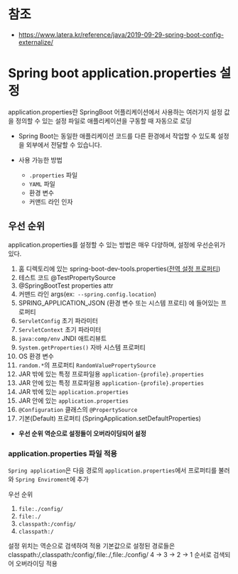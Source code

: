 # 참조
* https://www.latera.kr/reference/java/2019-09-29-spring-boot-config-externalize/

# Spring boot application.properties 설정
application.properties란 SpringBoot 어플리케이션에서 사용하는 여러가지 설정 값을 정의할 수 있는 설정 파일로 애플리케이션을 구동할 때 자동으로 로딩

* Spring Boot는 동일한 애플리케이션 코드를 다른 환경에서 작업할 수 있도록 설정을 외부에서 전달할 수 있습니다.

* 사용 가능한 방법
  + `.properties` 파일
  + `YAML` 파일
  + 환경 변수
  + 커맨드 라인 인자

## 우선 순위
application.properties를 설정할 수 있는 방법은 매우 다양하며, 설정에 우선순위가 있다.

1. 홈 디렉토리에 있는 spring-boot-dev-tools.properties([전역 설정 프로퍼티](https://docs.spring.io/spring-boot/docs/current/reference/html/using.html#using.devtools))
2. 테스트 코드 @TestPropertySource
3. @SpringBootTest properties attr
4. 커맨드 라인 args(ex:` --spring.config.location`)
5. SPRING_APPLICATION_JSON (환경 변수 또는 시스템 프로티) 에 들어있는 프로퍼티
6. `ServletConfig` 초기 파라미터
7. `ServletContext` 초기 파라미터
8. `java:comp/env` JNDI 애트리뷰트
9. `System.getProperties()` 자바 시스템 프로퍼티
10. OS 환경 변수
11. `random.*`의 프로퍼티 `RandomValuePropertySource`
12. JAR 밖에 있는 특정 프로파일용 `application-{profile}.properties`
13. JAR 안에 있는 특정 프로파일용 `application-{profile}.properties`
14. JAR 밖에 있는 `application.properties`
15. JAR 안에 있는 `application.properties`
16. `@Configuration` 클래스의 `@PropertySource`
17. 기본(Default) 프로퍼티 (SpringApplication.setDefaultProperties)

* **우선 순위 역순으로 설정들이 오버라이딩되어 설정**

### application.properties 파일 적용
`Spring application`은 다음 경로의 `application.properties`에서 프로퍼티를 불러와 `Spring Enviroment`에 추가

우선 순위
1. `file:./config/`
2. `file:./`
3. `classpath:/config/`
4. `classpath:/`

설정 위치는 역순으로 검색하여 적용
기본값으로 설정된 경로들은 classpath:/,classpath:/config/,file:./,file:./config/
4 -> 3 -> 2 -> 1 순서로 검색되어 오버라이딩 적용
